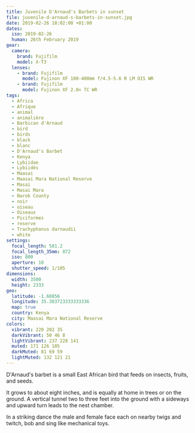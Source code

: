 ```yaml
---
title: Juvenile D'Arnaud's Barbets in sunset
file: juvenile-d-arnaud-s-barbets-in-sunset.jpg
date: 2019-02-26 18:02:00 +01:00
dates:
  iso: 2019-02-26
  human: 26th February 2019
gear:
  camera:
    brand: Fujifilm
    model: X-T3
  lenses:
    - brand: Fujifilm
      model: Fujinon XF 100-400mm f/4.5-5.6 R LM OIS WR
    - brand: Fujifilm
      model: Fujinon XF 2.0× TC WR
tags:
  - Africa
  - Afrique
  - animal
  - animalière
  - Barbican d'Arnaud
  - bird
  - birds
  - black
  - blanc
  - D'Arnaud's Barbet
  - Kenya
  - Lybiidae
  - Lybiidés
  - Maasai
  - Maasai Mara National Reserve
  - Masai
  - Masai Mara
  - Narok County
  - noir
  - oiseau
  - Oiseaux
  - Piciformes
  - reserve
  - Trachyphonus darnaudii
  - white
settings:
  focal_length: 581.2
  focal_length_35mm: 872
  iso: 800
  aperture: 10
  shutter_speed: 1/105
dimensions:
  width: 3500
  height: 2333
geo:
  latitude: -1.60856
  longitude: 35.383723333333336
  map: true
  country: Kenya
  city: Maasai Mara National Reserve
colors:
  vibrant: 220 202 35
  darkVibrant: 50 46 8
  lightVibrant: 237 228 141
  muted: 171 126 105
  darkMuted: 81 69 59
  lightMuted: 132 121 21
---
```


D'Arnaud's barbet is a small East African bird that feeds on insects, fruits, and seeds.

It grows to about eight inches, and is equally at home in trees or on the ground. A vertical tunnel two to three feet into the ground with a sideways and upward turn leads to the nest chamber.

In a striking dance the male and female face each on nearby twigs and twitch, bob and sing like mechanical toys.
